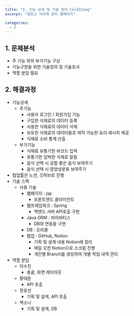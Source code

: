 ```yaml
---
title: "3._기능 상세 및 기술 정의_ColdZzang"
excerpt: "냉장고 식자재 관리 웹페이지"

categories:
  - 2
---
```


## 1. 문제분석
- 주 기능 외의 부가기능 구상
- 기능구현을 위한 기술정의 및 기술조사
- 역할 분담 필요

## 2. 해결과정
-  기능상세
    -  주기능
        - 사용자 로그인 / 회원가입 기능
        - 구입한 식재료의 데이터 등록
        - 사용한 식재료의 데이터 삭제
        - 보유한 식재료의 데이터들로 제작 가능한 요리 레시피 제공
        - 식재료 소비 통계 산출
    -  부가기능
        - 식재료 유통기한 바코드 입력
        - 유통기한 임박한 식재료 알림
        - 음식 선택 시 궁합 좋은 음식 보여주기
        - 음식 선택 시 영양성분표 보여주기
-  협업툴은 노션, 깃허브로 진행
-  기술 스택
    - 사용 기술
        - 웹페이지 : jsp
            - 프론트엔드 클라이언트
        - 웹프레임워크 : Spring
            - 백엔드 서버 API호출 구현
        - Java ORM : 마이바티스
            - DB와 연동을 구현
        - DB : 오라클
        - 협업 : GitHub, Notion
            - 기획 및 설계 내용 Notion에 정리
            - 매일 오전 Notion으로 스크럼 진행
            - 개인별 Branch를 생성하여 개별 작업 내역 관리
-  역할 분담
    - 이수진
        - 총괄, 화면 레이아웃
    - 황태윤
        - API 호출
    - 정유선
        - 기획 및 설계, API 호출
    - 백소나
        - 기획 및 설계, DB